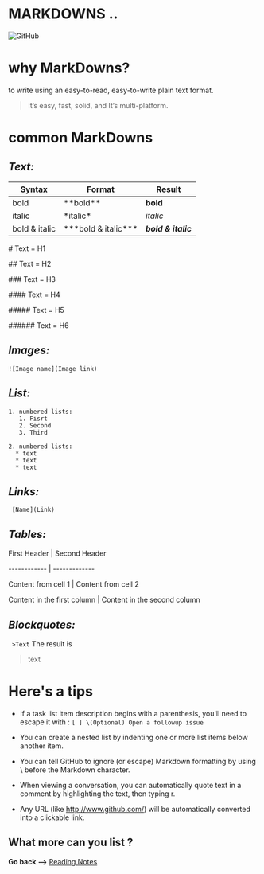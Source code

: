 # MARKDOWNS ..

![GitHub](https://cdn.bulldogjob.com/system/readables/covers/000/001/455/large_thumb/8-10-2018.png)

# why MarkDowns?
to write using an easy-to-read, easy-to-write plain text format.
>It’s easy, fast, solid, and It’s multi-platform.


# common MarkDowns

## *Text:*
|Syntax|Format|Result|
|--|--|--|
|bold|\*\*bold**|**bold**|
|italic|\*italic*|*italic*|
|bold & italic|\*\*\*bold & italic*\*\*|***bold & italic***|

\# Text  = H1

\## Text  = H2

\### Text  = H3

\#### Text  = H4

\##### Text  = H5

\###### Text  = H6


## *Images:*

`![Image name](Image link)`

## *List:*
```
1. numbered lists:
   1. Fisrt
   2. Second
   3. Third

2. numbered lists:
  * text
  * text
  * text
```

## *Links:*
` [Name](Link)`

## *Tables:*
First Header \| Second Header

------------ \| -------------

Content from cell 1 \| Content from cell 2

Content in the first column \| Content in the second column

## *Blockquotes:*
` >Text` The result is 
 >text

# Here's a tips

* If a task list item description begins with a parenthesis, you'll need to escape it with \:
 `[ ] \(Optional) Open a followup issue`

 * You can create a nested list by indenting one or more list items below another item.

* You can tell GitHub to ignore (or escape) Markdown formatting by using \ before the Markdown character.

* When viewing a conversation, you can automatically quote text in a comment by highlighting the text, then typing r.

* Any URL (like http://www.github.com/) will be automatically converted into a clickable link.


## What more can you list ?

**Go back -->** [Reading Notes](https://aseel-dweedar.github.io/reading-notes/)
